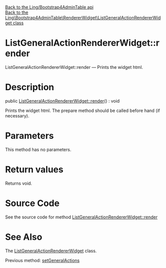 [Back to the Ling/Bootstrap4AdminTable api](https://github.com/lingtalfi/Bootstrap4AdminTable/blob/master/doc/api/Ling/Bootstrap4AdminTable.md)<br>
[Back to the Ling\Bootstrap4AdminTable\RendererWidget\ListGeneralActionRendererWidget class](https://github.com/lingtalfi/Bootstrap4AdminTable/blob/master/doc/api/Ling/Bootstrap4AdminTable/RendererWidget/ListGeneralActionRendererWidget.md)


ListGeneralActionRendererWidget::render
================



ListGeneralActionRendererWidget::render — Prints the widget html.




Description
================


public [ListGeneralActionRendererWidget::render](https://github.com/lingtalfi/Bootstrap4AdminTable/blob/master/doc/api/Ling/Bootstrap4AdminTable/RendererWidget/ListGeneralActionRendererWidget/render.md)() : void




Prints the widget html.
The prepare method should be called before hand (if necessary).




Parameters
================

This method has no parameters.


Return values
================

Returns void.








Source Code
===========
See the source code for method [ListGeneralActionRendererWidget::render](https://github.com/lingtalfi/Bootstrap4AdminTable/blob/master/RendererWidget/ListGeneralActionRendererWidget.php#L45-L102)


See Also
================

The [ListGeneralActionRendererWidget](https://github.com/lingtalfi/Bootstrap4AdminTable/blob/master/doc/api/Ling/Bootstrap4AdminTable/RendererWidget/ListGeneralActionRendererWidget.md) class.

Previous method: [setGeneralActions](https://github.com/lingtalfi/Bootstrap4AdminTable/blob/master/doc/api/Ling/Bootstrap4AdminTable/RendererWidget/ListGeneralActionRendererWidget/setGeneralActions.md)<br>

